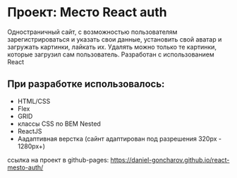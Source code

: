 # Проект: Место React auth

Одностраничный сайт, с возможностью пользователям зарегистрироваться и указать свои данные, установить свой аватар и загружать картинки, лайкать их.
Удалять можно только те картинки, которые загрузил сам пользователь.
Разработан с использованием React

## При разработке использовалось:
* HTML/CSS
* Flex
* GRID
* классы CSS по BEM Nested
* ReactJS
* Аадаптивная верстка (сайнт адаптирован под разрешения 320px - 1280px+)

ссылка на проект в github-pages: https://daniel-goncharov.github.io/react-mesto-auth/